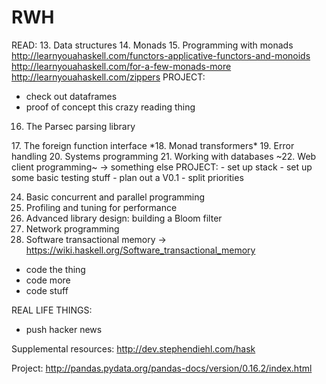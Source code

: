 RWH
===============
READ:
13. Data structures
14. Monads
15. Programming with monads
<http://learnyouahaskell.com/functors-applicative-functors-and-monoids>
<http://learnyouahaskell.com/for-a-few-monads-more>
<http://learnyouahaskell.com/zippers>
PROJECT:
- check out dataframes
- proof of concept this crazy reading thing

16. The Parsec parsing library
<haskell-programming-v0-5>
17. The foreign function interface
*18. Monad transformers*
19. Error handling
20. Systems programming
21. Working with databases
~22. Web client programming~ -> something else
PROJECT:
- set up stack
- set up some basic testing stuff
- plan out a V0.1
- split priorities

24. Basic concurrent and parallel programming
25. Profiling and tuning for performance
26. Advanced library design: building a Bloom filter
27. Network programming
28. Software transactional memory -> https://wiki.haskell.org/Software_transactional_memory
- code the thing
- code more
- code stuff


REAL LIFE THINGS:
- push hacker news

Supplemental resources: http://dev.stephendiehl.com/hask

Project:
http://pandas.pydata.org/pandas-docs/version/0.16.2/index.html
